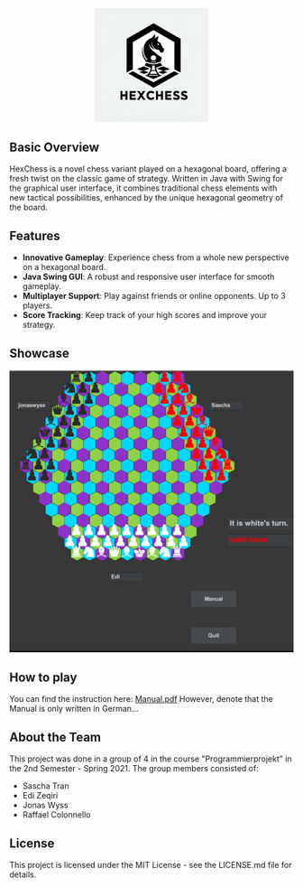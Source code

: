 <p align="center"><img width=40% src="HexChess.jpg"></p>

## Basic Overview
HexChess is a novel chess variant played on a hexagonal board, offering a fresh twist on the classic game of strategy. Written in Java with Swing for the graphical user interface, it combines traditional chess elements with new tactical possibilities, enhanced by the unique hexagonal geometry of the board.

## Features

- **Innovative Gameplay**: Experience chess from a whole new perspective on a hexagonal board.
- **Java Swing GUI**: A robust and responsive user interface for smooth gameplay.
- **Multiplayer Support**: Play against friends or online opponents. Up to 3 players.
- **Score Tracking**: Keep track of your high scores and improve your strategy.

## Showcase
<img width="600" alt="Field" src="Preview.png">

## How to play

You can find the instruction here: [Manual.pdf](https://github.com/saschatran/HexChess/blob/main/Manual.pdf)
However, denote that the Manual is only written in German...

## About the Team

This project was done in a group of 4 in the course "Programmierprojekt" in the 2nd Semester - Spring 2021.
The group members consisted of:
- Sascha Tran
- Edi Zeqiri
- Jonas Wyss
- Raffael Colonnello

## License
This project is licensed under the MIT License - see the LICENSE.md file for details.
